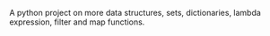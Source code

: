 A python project on more data structures, sets, dictionaries, lambda expression, filter and map functions.
